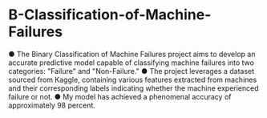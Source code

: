 # B-Classification-of-Machine-Failures
● The Binary Classification of Machine Failures project aims to develop an accurate predictive model capable of classifying machine failures into two categories: "Failure" and "Non-Failure." ● The project leverages a dataset sourced from Kaggle, containing various features extracted from machines and their corresponding labels indicating whether the machine experienced failure or not. ● My model has achieved a phenomenal accuracy of approximately 98 percent.

